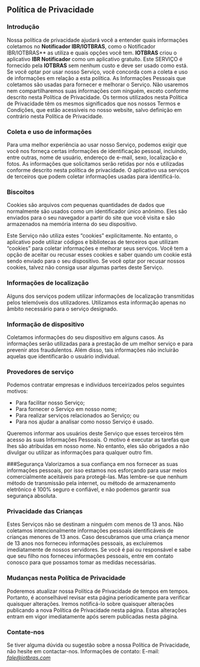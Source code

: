 Política de Privacidade
----------------

### Introdução
Nossa política de privacidade ajudará você a entender quais informações coletamos no **Notificador IBR/IOTBRAS**, como o Notificador IBR/IOTBRAS** as utiliza e quais opções você tem.
**IOTBRAS** criou o aplicativo **IBR Notificador** como um aplicativo gratuito. Este SERVIÇO é fornecido pela **IOTBRAS** sem nenhum custo e deve ser usado como está.
Se você optar por usar nosso Serviço, você concorda com a coleta e uso de informações em relação a esta política. As Informações Pessoais que coletamos são usadas para fornecer e melhorar o Serviço. Não usaremos nem compartilharemos suas informações com ninguém, exceto conforme descrito nesta Política de Privacidade.
Os termos utilizados nesta Política de Privacidade têm os mesmos significados que nos nossos Termos e Condições, que estão acessíveis no nosso website, salvo definição em contrário nesta Política de Privacidade.

### Coleta e uso de informações
Para uma melhor experiência ao usar nosso Serviço, podemos exigir que você nos forneça certas informações de identificação pessoal, incluindo, entre outras, nome de usuário, endereço de e-mail, sexo, localização e fotos. As informações que solicitamos serão retidas por nós e utilizadas conforme descrito nesta política de privacidade.
O aplicativo usa serviços de terceiros que podem coletar informações usadas para identificá-lo.

### Biscoitos
Cookies são arquivos com pequenas quantidades de dados que normalmente são usados como um identificador único anônimo. Eles são enviados para o seu navegador a partir do site que você visita e são armazenados na memória interna do seu dispositivo.

Este Serviço não utiliza estes “cookies” explicitamente. No entanto, o aplicativo pode utilizar códigos e bibliotecas de terceiros que utilizam “cookies” para coletar informações e melhorar seus serviços. Você tem a opção de aceitar ou recusar esses cookies e saber quando um cookie está sendo enviado para o seu dispositivo. Se você optar por recusar nossos cookies, talvez não consiga usar algumas partes deste Serviço.

### Informações de localização
Alguns dos serviços podem utilizar informações de localização transmitidas pelos telemóveis dos utilizadores. Utilizamos esta informação apenas no âmbito necessário para o serviço designado.

### Informação de dispositivo
Coletamos informações do seu dispositivo em alguns casos. As informações serão utilizadas para a prestação de um melhor serviço e para prevenir atos fraudulentos. Além disso, tais informações não incluirão aquelas que identificarão o usuário individual.

### Provedores de serviço
Podemos contratar empresas e indivíduos terceirizados pelos seguintes motivos:
* Para facilitar nosso Serviço;
* Para fornecer o Serviço em nosso nome;
* Para realizar serviços relacionados ao Serviço; ou
* Para nos ajudar a analisar como nosso Serviço é usado.

Queremos informar aos usuários deste Serviço que esses terceiros têm acesso às suas Informações Pessoais. O motivo é executar as tarefas que lhes são atribuídas em nosso nome. No entanto, eles são obrigados a não divulgar ou utilizar as informações para qualquer outro fim.

###Segurança
Valorizamos a sua confiança em nos fornecer as suas informações pessoais, por isso estamos nos esforçando para usar meios comercialmente aceitáveis para protegê-las. Mas lembre-se que nenhum método de transmissão pela internet, ou método de armazenamento eletrônico é 100% seguro e confiável, e não podemos garantir sua segurança absoluta.

### Privacidade das Crianças
Estes Serviços não se destinam a ninguém com menos de 13 anos. Não coletamos intencionalmente informações pessoais identificáveis de crianças menores de 13 anos. Caso descubramos que uma criança menor de 13 anos nos forneceu informações pessoais, as excluiremos imediatamente de nossos servidores. Se você é pai ou responsável e sabe que seu filho nos forneceu informações pessoais, entre em contato conosco para que possamos tomar as medidas necessárias.

### Mudanças nesta Política de Privacidade
Poderemos atualizar nossa Política de Privacidade de tempos em tempos. Portanto, é aconselhável revisar esta página periodicamente para verificar quaisquer alterações. Iremos notificá-lo sobre quaisquer alterações publicando a nova Política de Privacidade nesta página. Estas alterações entram em vigor imediatamente após serem publicadas nesta página.

### Contate-nos
Se tiver alguma dúvida ou sugestão sobre a nossa Política de Privacidade, não hesite em contactar-nos.
Informações de contato:
E-mail: *fale@iotbras.com*
